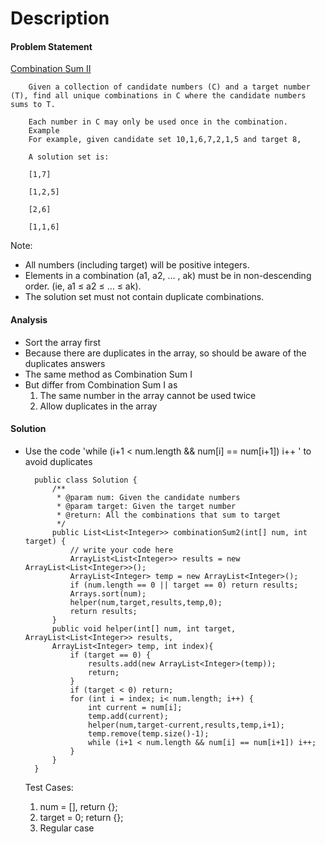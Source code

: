 # Description
#### Problem Statement
[Combination Sum II](http://www.lintcode.com/en/problem/combination-sum-ii/#)

        Given a collection of candidate numbers (C) and a target number (T), find all unique combinations in C where the candidate numbers sums to T.
        
        Each number in C may only be used once in the combination.
        Example
        For example, given candidate set 10,1,6,7,2,1,5 and target 8,
        
        A solution set is: 
        
        [1,7]
        
        [1,2,5]
        
        [2,6]
        
        [1,1,6]
        
Note:
- All numbers (including target) will be positive integers.
- Elements in a combination (a1, a2, … , ak) must be in non-descending order. (ie, a1 ≤ a2 ≤ … ≤ ak).
- The solution set must not contain duplicate combinations.

#### Analysis
- Sort the array first
- Because there are duplicates in the array, so should be aware of the duplicates answers
- The same method as Combination Sum I
- But differ from Combination Sum I as 
  1. The same number in the array cannot be used twice
  2. Allow duplicates in the array
  
#### Solution
- Use the code 'while (i+1 < num.length && num[i] == num[i+1]) i++ ' to avoid duplicates

        public class Solution {
            /**
             * @param num: Given the candidate numbers
             * @param target: Given the target number
             * @return: All the combinations that sum to target
             */
            public List<List<Integer>> combinationSum2(int[] num, int target) {
                // write your code here
                ArrayList<List<Integer>> results = new ArrayList<List<Integer>>();
                ArrayList<Integer> temp = new ArrayList<Integer>();
                if (num.length == 0 || target == 0) return results;
                Arrays.sort(num);
                helper(num,target,results,temp,0);
                return results;
            }
            public void helper(int[] num, int target, ArrayList<List<Integer>> results, 
            ArrayList<Integer> temp, int index){
                if (target == 0) {
                    results.add(new ArrayList<Integer>(temp));
                    return;
                }
                if (target < 0) return;
                for (int i = index; i< num.length; i++) {
                    int current = num[i];
                    temp.add(current);
                    helper(num,target-current,results,temp,i+1);
                    temp.remove(temp.size()-1);
                    while (i+1 < num.length && num[i] == num[i+1]) i++;
                }
            }
        }

  Test Cases:
  1. num = [], return {};
  2. target = 0; return {};
  3. Regular case
